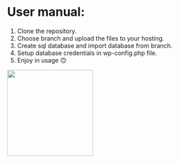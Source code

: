 # User manual:

 1. Clone the repository.
 2. Choose branch and upload the files to your hosting.
 3. Create sql database and import database from branch.
 4. Setup database credentials in wp-config.php file.
 5. Enjoy in usage :upside_down_face:
 
<img src="https://upload.wikimedia.org/wikipedia/commons/thumb/9/98/WordPress_blue_logo.svg/1200px-WordPress_blue_logo.svg.png"  width="200" height="200" />
